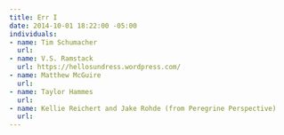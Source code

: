 ```yaml
---
title: Err I
date: 2014-10-01 18:22:00 -05:00
individuals:
- name: Tim Schumacher
  url:
- name: V.S. Ramstack
  url: https://hellosundress.wordpress.com/
- name: Matthew McGuire
  url:
- name: Taylor Hammes
  url:
- name: Kellie Reichert and Jake Rohde (from Peregrine Perspective)
  url:
---
```


